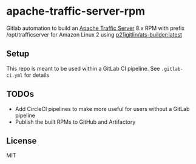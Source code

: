 apache-traffic-server-rpm
=========================

Gitlab automation to build an [Apache Traffic Server](https://trafficserver.apache.org/) 8.x
RPM with prefix /opt/trafficserver for Amazon Linux 2 using
[p21jgitlin/ats-builder:latest](https://hub.docker.com/repository/docker/p21jgitlin/ats-builder)

## Setup

This repo is meant to be used within a GitLab CI pipeline. See `.gitlab-ci.yml`
for details

## TODOs

 * Add CircleCI pipelines to make more useful for users without a GitLab pipeline
 * Publish the built RPMs to GitHub and Artifactory

## License
MIT
